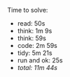 Time to solve:

- read: 50s
- think: 1m 9s
- think: 59s
- code: 2m 59s
- tidy: 5m 21s
- run and ok: 25s
- _total: 11m 44s_
